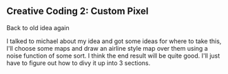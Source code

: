 ## Creative Coding 2: Custom Pixel

Back to old idea again

I talked to michael about my idea and got some ideas for where to take this, I'll choose some maps and draw an airline style map over them using a noise function of some sort. I think the end result will be quite good. I'll just have to figure out how to divy it up into 3 sections.

